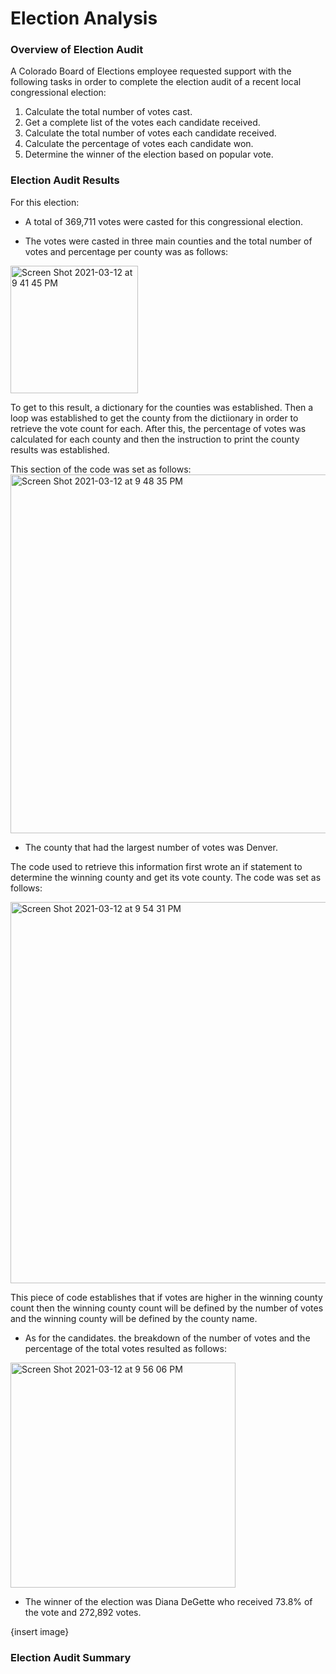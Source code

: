 # Election Analysis

### Overview of Election Audit
A Colorado Board of Elections employee requested support with the following tasks in order to complete the election audit of a recent local congressional election:

1. Calculate the total number of votes cast.
2. Get a complete list of the votes each candidate received.
3. Calculate the total number of votes each candidate received.
4. Calculate the percentage of votes each candidate won.
5. Determine the winner of the election based on popular vote.


### Election Audit Results
For this election:

- A total of 369,711 votes were casted for this congressional election.

- The votes were casted in three main counties and the total number of votes and percentage per county was as follows:

<img width="204" alt="Screen Shot 2021-03-12 at 9 41 45 PM" src="https://user-images.githubusercontent.com/78698456/111016909-65aebb00-837e-11eb-9f34-da31c518e8d3.png">

To get to this result, a dictionary for the counties was established. Then a loop was established to get the county from the dictiionary in order to retrieve the vote count for each. After this, the percentage of votes was calculated for each county and then the instruction to print the county results was established.

This section of the code was set as follows:
<img width="574" alt="Screen Shot 2021-03-12 at 9 48 35 PM" src="https://user-images.githubusercontent.com/78698456/111016903-5e87ad00-837e-11eb-873f-f3ae48f3d7ce.png">

- The county that had the largest number of votes was Denver.

The code used to retrieve this information first wrote an if statement to determine the winning county and get its vote county. The code was set as follows:

<img width="610" alt="Screen Shot 2021-03-12 at 9 54 31 PM" src="https://user-images.githubusercontent.com/78698456/111016905-60ea0700-837e-11eb-902f-3fe935994a86.png">

This piece of code establishes that if votes are higher in the winning county count then the winning county count will be defined by the number of votes and the winning county will be defined by the county name.

- As for the candidates. the breakdown of the number of votes and the percentage of the total votes resulted as follows:

<img width="360" alt="Screen Shot 2021-03-12 at 9 56 06 PM" src="https://user-images.githubusercontent.com/78698456/111016907-634c6100-837e-11eb-9f71-bb3b3e6a9c97.png">

- The winner of the election was Diana DeGette who received 73.8% of the vote and 272,892 votes.

{insert image}

### Election Audit Summary


